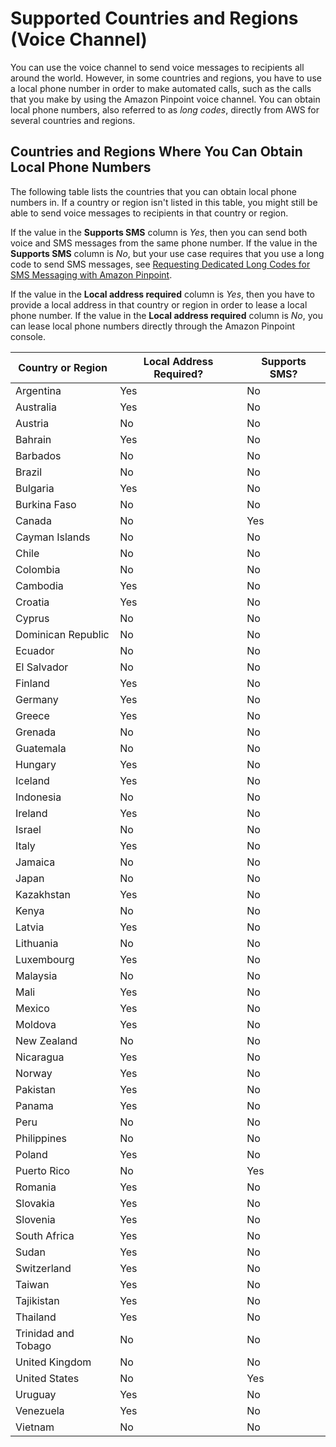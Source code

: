 # Supported Countries and Regions \(Voice Channel\)<a name="channels-voice-countries"></a>

You can use the voice channel to send voice messages to recipients all around the world\. However, in some countries and regions, you have to use a local phone number in order to make automated calls, such as the calls that you make by using the Amazon Pinpoint voice channel\. You can obtain local phone numbers, also referred to as *long codes*, directly from AWS for several countries and regions\.

## Countries and Regions Where You Can Obtain Local Phone Numbers<a name="channels-voice-countries-table"></a>

The following table lists the countries that you can obtain local phone numbers in\. If a country or region isn't listed in this table, you might still be able to send voice messages to recipients in that country or region\. 

If the value in the **Supports SMS** column is *Yes*, then you can send both voice and SMS messages from the same phone number\. If the value in the **Supports SMS** column is *No*, but your use case requires that you use a long code to send SMS messages, see [Requesting Dedicated Long Codes for SMS Messaging with Amazon Pinpoint](channels-sms-awssupport-long-code.md)\.

If the value in the **Local address required** column is *Yes*, then you have to provide a local address in that country or region in order to lease a local phone number\. If the value in the **Local address required** column is *No*, you can lease local phone numbers directly through the Amazon Pinpoint console\.


| Country or Region | Local Address Required? | Supports SMS? | 
| --- | --- | --- | 
| Argentina | Yes | No | 
| Australia | Yes | No | 
| Austria | No | No | 
| Bahrain | Yes | No | 
| Barbados | No | No | 
| Brazil | No | No | 
| Bulgaria | Yes | No | 
| Burkina Faso | No | No | 
| Canada | No | Yes | 
| Cayman Islands | No | No | 
| Chile | No | No | 
| Colombia | No | No | 
| Cambodia | Yes | No | 
| Croatia | Yes | No | 
| Cyprus | No | No | 
| Dominican Republic | No | No | 
| Ecuador | No | No | 
| El Salvador | No | No | 
| Finland | Yes | No | 
| Germany | Yes | No | 
| Greece | Yes | No | 
| Grenada | No | No | 
| Guatemala | No | No | 
| Hungary | Yes | No | 
| Iceland | Yes | No | 
| Indonesia | No | No | 
| Ireland | Yes | No | 
| Israel | No | No | 
| Italy | Yes | No | 
| Jamaica | No | No | 
| Japan | No | No | 
| Kazakhstan | Yes | No | 
| Kenya | No | No | 
| Latvia | Yes | No | 
| Lithuania | No | No | 
| Luxembourg | Yes | No | 
| Malaysia | No | No | 
| Mali | Yes | No | 
| Mexico | Yes | No | 
| Moldova | Yes | No | 
| New Zealand | No | No | 
| Nicaragua | Yes | No | 
| Norway | Yes | No | 
| Pakistan | Yes | No | 
| Panama | Yes | No | 
| Peru | No | No | 
| Philippines | No | No | 
| Poland | Yes | No | 
| Puerto Rico | No | Yes | 
| Romania | Yes | No | 
| Slovakia | Yes | No | 
| Slovenia | Yes | No | 
| South Africa | Yes | No | 
| Sudan | Yes | No | 
| Switzerland | Yes | No | 
| Taiwan | Yes | No | 
| Tajikistan | Yes | No | 
| Thailand | Yes | No | 
| Trinidad and Tobago | No | No | 
| United Kingdom | No | No | 
| United States | No | Yes | 
| Uruguay | Yes | No | 
| Venezuela | Yes | No | 
| Vietnam | No | No | 